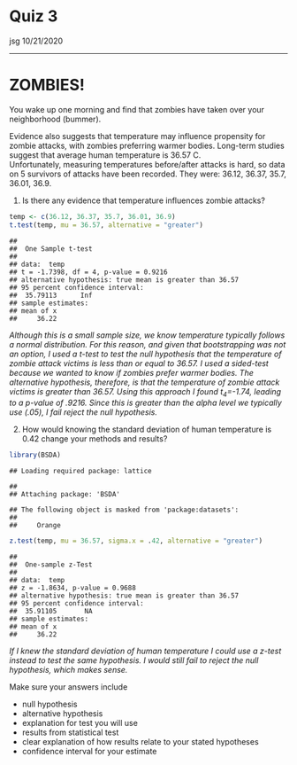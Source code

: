 Quiz 3
================
jsg
10/21/2020

-----

# ZOMBIES\!

You wake up one morning and find that zombies have taken over your
neighborhood (bummer).

Evidence also suggests that temperature may influence propensity for
zombie attacks, with zombies preferring warmer bodies. Long-term studies
suggest that average human temperature is 36.57 C.  
Unfortunately, measuring temperatures before/after attacks is hard, so
data on 5 survivors of attacks have been recorded. They were: 36.12,
36.37, 35.7, 36.01, 36.9.

1.  Is there any evidence that temperature influences zombie attacks?

<!-- end list -->

``` r
temp <- c(36.12, 36.37, 35.7, 36.01, 36.9)
t.test(temp, mu = 36.57, alternative = "greater")
```

    ## 
    ##  One Sample t-test
    ## 
    ## data:  temp
    ## t = -1.7398, df = 4, p-value = 0.9216
    ## alternative hypothesis: true mean is greater than 36.57
    ## 95 percent confidence interval:
    ##  35.79113      Inf
    ## sample estimates:
    ## mean of x 
    ##     36.22

*Although this is a small sample size, we know temperature typically
follows a normal distribution. For this reason, and given that
bootstrapping was not an option, I used a t-test to test the null
hypothesis that the temperature of zombie attack victims is less than or
equal to 36.57. I used a sided-test because we wanted to know if zombies
prefer warmer bodies. The alternative hypothesis, therefore, is that the
temperature of zombie attack victims is greater than 36.57. Using this
approach I found t<sub>4</sub>=-1.74, leading to a p-value of .9216.
Since this is greater than the alpha level we typically use (.05), I
fail reject the null hypothesis.*

2.  How would knowing the standard deviation of human temperature is
    0.42 change your methods and results?

<!-- end list -->

``` r
library(BSDA)
```

    ## Loading required package: lattice

    ## 
    ## Attaching package: 'BSDA'

    ## The following object is masked from 'package:datasets':
    ## 
    ##     Orange

``` r
z.test(temp, mu = 36.57, sigma.x = .42, alternative = "greater")
```

    ## 
    ##  One-sample z-Test
    ## 
    ## data:  temp
    ## z = -1.8634, p-value = 0.9688
    ## alternative hypothesis: true mean is greater than 36.57
    ## 95 percent confidence interval:
    ##  35.91105       NA
    ## sample estimates:
    ## mean of x 
    ##     36.22

*If I knew the standard deviation of human temperature I could use a
z-test instead to test the same hypothesis. I would still fail to reject
the null hypothesis, which makes sense.*

Make sure your answers include

  - null hypothesis
  - alternative hypothesis
  - explanation for test you will use
  - results from statistical test
  - clear explanation of how results relate to your stated hypotheses
  - confidence interval for your estimate
